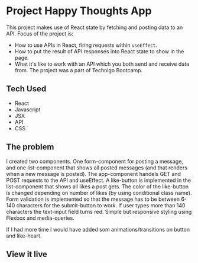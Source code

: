 # Project Happy Thoughts App

This project makes use of React state by fetching and posting data to an API.
Focus of the project is:
- How to use APIs in React, firing requests within `useEffect`.
- How to put the result of API responses into React state to show in the page.
- What it's like to work with an API which you both send and receive data from.
The project was a part of Technigo Bootcamp.

## Tech Used
- React
- Javascript
- JSX
- API
- CSS

## The problem

I created two components. One form-component for posting a message, and one list-component that shows all posted messages (and that renders when a new message is posted).
The app-component handels GET and POST requests to the API and useEffect.
A like-button is implemented in the list-component that shows all likes a post gets. The color of the like-button is changed depending on number of likes (by using conditional class name).
Form validation is implemented so that the message has to be between 6-140 characters for the submit-button to work. If user types more than 140 characters the text-input field turns red. 
Simple but responsive styling using Flexbox and media-queries.

If I had more time I would have added som animations/transitions on button and like-heart.

## View it live


